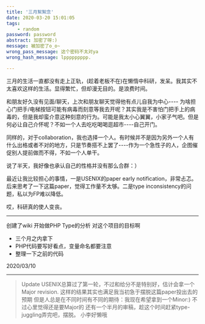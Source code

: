 ```yaml
---
title: '三月絮絮念'
date: 2020-03-20 15:01:05
tags:
    - random
password: password
abstract: 加密了呀:)
message: 被加密了o_o~
wrong_pass_message: 这个密码不太对ya
wrong_hash_message: lppppppppp.

---
```


三月的生活一直都没有走上正轨，(趁着老板不在)在懒惰中科研，发呆。我其实不太喜欢这样的生活。显得繁忙，但却漫无目的。是浪费时间。

和朋友好久没有见面/聊天，上次和朋友聊天觉得他有点儿自我为中心---- 为啥担心门把手/电梯按钮可能有病毒而刻意等我去开呢？其实我是不害怕门把手上的病毒的，但是我却蛮介意这种刻意的行为。可能是我太小心翼翼，小家子气吧。但是何必让自己介怀呢？不如一个人去吃吃喝喝逛超市----自己开门。

<!--more-->
同样的，对于collaboration，我也选择一个人。有时候并不是因为另外一个人有什么出格或者不对的地方，只是节奏搭不上罢了----作为一个急性子的人，企图催促别人提前做而不得，不如一个人单干。

说了半天，我好像也承认自己的性格并没有那么合群：）

最近让我比较担心的事情，一是USENIX的paper early notification，非常忐忑。后来思考了一下这篇paper，觉得工作量不太够。二是type inconsistency的问题，私以为FP难以降低。

哎，科研真的使人变丧。

-------
创建了wiki 开始做PHP Type的分析 对这个项目的目标啊
- 三个月之内拿下
- PHP代码要写好看点，变量命名都要注意
- 整理一下之前的代码

2020/03/10

-------

> Update
USENIX总算过了第一轮，不过和给分不是特别好，估计会拿一个Major revision.
这样的结果其实也满足我当初急于摆脱这篇paper投出去的预期
但是人总是在不同时间有不同的期待：我现在希望拿到一个Minor:)
不过心里觉得还是要Major的
还有一个半月的审稿，趁这个时间赶紧type-juggling弄完吧，摆脱。
小李好懒哦

